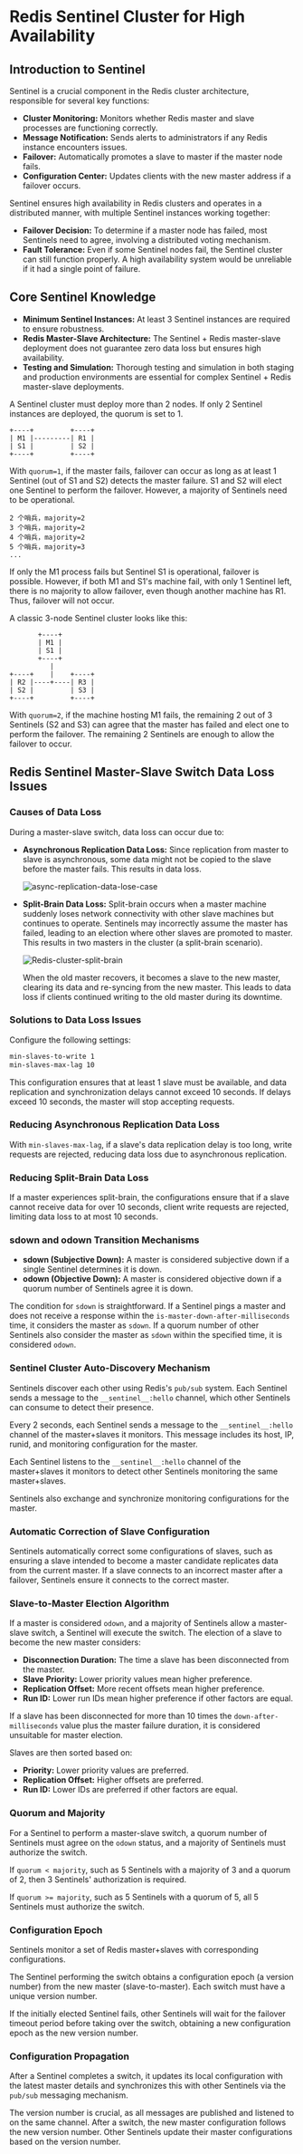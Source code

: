 # Redis Sentinel Cluster for High Availability

## Introduction to Sentinel

Sentinel is a crucial component in the Redis cluster architecture, responsible for several key functions:

- **Cluster Monitoring:** Monitors whether Redis master and slave processes are functioning correctly.
- **Message Notification:** Sends alerts to administrators if any Redis instance encounters issues.
- **Failover:** Automatically promotes a slave to master if the master node fails.
- **Configuration Center:** Updates clients with the new master address if a failover occurs.

Sentinel ensures high availability in Redis clusters and operates in a distributed manner, with multiple Sentinel instances working together:

- **Failover Decision:** To determine if a master node has failed, most Sentinels need to agree, involving a distributed voting mechanism.
- **Fault Tolerance:** Even if some Sentinel nodes fail, the Sentinel cluster can still function properly. A high availability system would be unreliable if it had a single point of failure.

## Core Sentinel Knowledge

- **Minimum Sentinel Instances:** At least 3 Sentinel instances are required to ensure robustness.
- **Redis Master-Slave Architecture:** The Sentinel + Redis master-slave deployment does not guarantee zero data loss but ensures high availability.
- **Testing and Simulation:** Thorough testing and simulation in both staging and production environments are essential for complex Sentinel + Redis master-slave deployments.

A Sentinel cluster must deploy more than 2 nodes. If only 2 Sentinel instances are deployed, the quorum is set to 1.


```
+----+         +----+
| M1 |---------| R1 |
| S1 |         | S2 |
+----+         +----+
```

With `quorum=1`, if the master fails, failover can occur as long as at least 1 Sentinel (out of S1 and S2) detects the master failure. S1 and S2 will elect one Sentinel to perform the failover. However, a majority of Sentinels need to be operational.


```
2 个哨兵，majority=2
3 个哨兵，majority=2
4 个哨兵，majority=2
5 个哨兵，majority=3
...
```

If only the M1 process fails but Sentinel S1 is operational, failover is possible. However, if both M1 and S1's machine fail, with only 1 Sentinel left, there is no majority to allow failover, even though another machine has R1. Thus, failover will not occur.

A classic 3-node Sentinel cluster looks like this:

```
       +----+
       | M1 |
       | S1 |
       +----+
          |
+----+    |    +----+
| R2 |----+----| R3 |
| S2 |         | S3 |
+----+         +----+
```

With `quorum=2`, if the machine hosting M1 fails, the remaining 2 out of 3 Sentinels (S2 and S3) can agree that the master has failed and elect one to perform the failover. The remaining 2 Sentinels are enough to allow the failover to occur.

## Redis Sentinel Master-Slave Switch Data Loss Issues

### Causes of Data Loss

During a master-slave switch, data loss can occur due to:

- **Asynchronous Replication Data Loss:** Since replication from master to slave is asynchronous, some data might not be copied to the slave before the master fails. This results in data loss.

  ![async-replication-data-lose-case](./images/async-replication-data-lose-case.png)

- **Split-Brain Data Loss:** Split-brain occurs when a master machine suddenly loses network connectivity with other slave machines but continues to operate. Sentinels may incorrectly assume the master has failed, leading to an election where other slaves are promoted to master. This results in two masters in the cluster (a split-brain scenario).

  ![Redis-cluster-split-brain](./images/redis-cluster-split-brain.png)

  When the old master recovers, it becomes a slave to the new master, clearing its data and re-syncing from the new master. This leads to data loss if clients continued writing to the old master during its downtime.

### Solutions to Data Loss Issues

Configure the following settings:

```bash
min-slaves-to-write 1
min-slaves-max-lag 10
```

This configuration ensures that at least 1 slave must be available, and data replication and synchronization delays cannot exceed 10 seconds. If delays exceed 10 seconds, the master will stop accepting requests.

### Reducing Asynchronous Replication Data Loss

With `min-slaves-max-lag`, if a slave's data replication delay is too long, write requests are rejected, reducing data loss due to asynchronous replication.

### Reducing Split-Brain Data Loss

If a master experiences split-brain, the configurations ensure that if a slave cannot receive data for over 10 seconds, client write requests are rejected, limiting data loss to at most 10 seconds.

### sdown and odown Transition Mechanisms

- **sdown (Subjective Down):** A master is considered subjective down if a single Sentinel determines it is down.
- **odown (Objective Down):** A master is considered objective down if a quorum number of Sentinels agree it is down.

The condition for `sdown` is straightforward. If a Sentinel pings a master and does not receive a response within the `is-master-down-after-milliseconds` time, it considers the master as `sdown`. If a quorum number of other Sentinels also consider the master as `sdown` within the specified time, it is considered `odown`.

### Sentinel Cluster Auto-Discovery Mechanism

Sentinels discover each other using Redis's `pub/sub` system. Each Sentinel sends a message to the `__sentinel__:hello` channel, which other Sentinels can consume to detect their presence.

Every 2 seconds, each Sentinel sends a message to the `__sentinel__:hello` channel of the master+slaves it monitors. This message includes its host, IP, runid, and monitoring configuration for the master.

Each Sentinel listens to the `__sentinel__:hello` channel of the master+slaves it monitors to detect other Sentinels monitoring the same master+slaves.

Sentinels also exchange and synchronize monitoring configurations for the master.

### Automatic Correction of Slave Configuration

Sentinels automatically correct some configurations of slaves, such as ensuring a slave intended to become a master candidate replicates data from the current master. If a slave connects to an incorrect master after a failover, Sentinels ensure it connects to the correct master.

### Slave-to-Master Election Algorithm

If a master is considered `odown`, and a majority of Sentinels allow a master-slave switch, a Sentinel will execute the switch. The election of a slave to become the new master considers:

- **Disconnection Duration:** The time a slave has been disconnected from the master.
- **Slave Priority:** Lower priority values mean higher preference.
- **Replication Offset:** More recent offsets mean higher preference.
- **Run ID:** Lower run IDs mean higher preference if other factors are equal.

If a slave has been disconnected for more than 10 times the `down-after-milliseconds` value plus the master failure duration, it is considered unsuitable for master election.

Slaves are then sorted based on:

- **Priority:** Lower priority values are preferred.
- **Replication Offset:** Higher offsets are preferred.
- **Run ID:** Lower IDs are preferred if other factors are equal.

### Quorum and Majority

For a Sentinel to perform a master-slave switch, a quorum number of Sentinels must agree on the `odown` status, and a majority of Sentinels must authorize the switch.

If `quorum < majority`, such as 5 Sentinels with a majority of 3 and a quorum of 2, then 3 Sentinels' authorization is required.

If `quorum >= majority`, such as 5 Sentinels with a quorum of 5, all 5 Sentinels must authorize the switch.

### Configuration Epoch

Sentinels monitor a set of Redis master+slaves with corresponding configurations.

The Sentinel performing the switch obtains a configuration epoch (a version number) from the new master (slave-to-master). Each switch must have a unique version number.

If the initially elected Sentinel fails, other Sentinels will wait for the failover timeout period before taking over the switch, obtaining a new configuration epoch as the new version number.

### Configuration Propagation

After a Sentinel completes a switch, it updates its local configuration with the latest master details and synchronizes this with other Sentinels via the `pub/sub` messaging mechanism.

The version number is crucial, as all messages are published and listened to on the same channel. After a switch, the new master configuration follows the new version number. Other Sentinels update their master configurations based on the version number.
